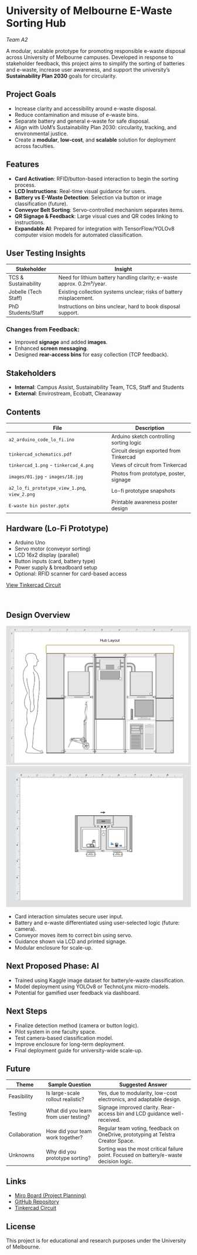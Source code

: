 # University of Melbourne E-Waste Sorting Hub
*Team A2*
<br>

A modular, scalable prototype for promoting responsible e-waste disposal across University of Melbourne campuses. Developed in response to stakeholder feedback, this project aims to simplify the sorting of batteries and e-waste, increase user awareness, and support the university’s **Sustainability Plan 2030** goals for circularity.

## Project Goals

- Increase clarity and accessibility around e-waste disposal.
- Reduce contamination and misuse of e-waste bins.
- Separate battery and general e-waste for safe disposal.
- Align with UoM’s Sustainability Plan 2030: circularity, tracking, and environmental justice.
- Create a **modular**, **low-cost**, and **scalable** solution for deployment across faculties.

## Features
- **Card Activation**: RFID/button-based interaction to begin the sorting process.
- **LCD Instructions**: Real-time visual guidance for users.
- **Battery vs E-Waste Detection**: Selection via button or image classification (future).
- **Conveyor Belt Sorting**: Servo-controlled mechanism separates items.
- **QR Signage & Feedback**: Large visual cues and QR codes linking to instructions.
- **Expandable AI**: Prepared for integration with TensorFlow/YOLOv8 computer vision models for automated classification.

## User Testing Insights
| Stakeholder        | Insight                                                                 |
|--------------------|-------------------------------------------------------------------------|
| TCS & Sustainability | Need for lithium battery handling clarity; e-waste approx. 0.2m³/year. |
| Jobelle (Tech Staff)| Existing collection systems unclear; risks of battery misplacement.     |
| PhD Students/Staff  | Instructions on bins unclear, hard to book disposal support.            |

### Changes from Feedback:
- Improved **signage** and added **images**.
- Enhanced **screen messaging**.
- Designed **rear-access bins** for easy collection (TCP feedback).

## Stakeholders
- **Internal**: Campus Assist, Sustainability Team, TCS, Staff and Students
- **External**: Envirostream, Ecobatt, Cleanaway

## Contents
| File | Description |
|------|-------------|
| `a2_arduino_code_lo_fi.ino` | Arduino sketch controlling sorting logic |
| `tinkercad_schematics.pdf` | Circuit design exported from Tinkercad |
| `tinkercad_1.png` - `tinkercad_4.png` | Views of circuit from Tinkercad |
| `images/01.jpg` - `images/18.jpg` | Photos from prototype, poster, signage |
| `a2_lo_fi_prototype_view_1.png`, `view_2.png` | Lo-fi prototype snapshots |
| `E-waste bin poster.pptx` | Printable awareness poster design |

## Hardware (Lo-Fi Prototype)
- Arduino Uno
- Servo motor (conveyor sorting)
- LCD 16x2 display (parallel)
- Button inputs (card, battery type)
- Power supply & breadboard setup
- Optional: RFID scanner for card-based access

[View Tinkercad Circuit](https://www.tinkercad.com/things/1ucuSc4Ial4/editel?sharecode=mLrZAbDzcxXoekwXmUjWTCLxmmftjxwgGwGp0jVNXQU)

<br>

## Design Overview
![Prototype View](images/a2_lo_fi_prototype_view_1.png)
![Prototype View](images/a2_lo_fi_prototype_view_2.png)

- Card interaction simulates secure user input.
- Battery and e-waste differentiated using user-selected logic (future: camera).
- Conveyor moves item to correct bin using servo.
- Guidance shown via LCD and printed signage.
- Modular enclosure for scale-up.

## Next Proposed Phase: AI
- Trained using Kaggle image dataset for battery/e-waste classification.
- Model deployment using YOLOv8 or TechnoLynx micro-models.
- Potential for gamified user feedback via dashboard.

## Next Steps
- Finalize detection method (camera or button logic).
- Pilot system in one faculty space.
- Test camera-based classification model.
- Improve enclosure for long-term deployment.
- Final deployment guide for university-wide scale-up.

## Future

| Theme | Sample Question | Suggested Answer |
|-------|------------------|------------------|
| Feasibility | Is large-scale rollout realistic? | Yes, due to modularity, low-cost electronics, and adaptable design. |
| Testing | What did you learn from user testing? | Signage improved clarity. Rear-access bin and LCD guidance well-received. |
| Collaboration | How did your team work together? | Regular team voting, feedback on OneDrive, prototyping at Telstra Creator Space. |
| Unknowns | Why did you prototype sorting? | Sorting was the most critical failure point. Focused on battery/e-waste decision logic. |

## Links
- [Miro Board (Project Planning)](https://miro.com/app/board/uXjVIR7Ld8A=/)
- [GitHub Repository](https://github.com/leakydishes/e-waste-uom-hub/)
- [Tinkercad Circuit](https://www.tinkercad.com/things/1ucuSc4Ial4/editel?sharecode=mLrZAbDzcxXoekwXmUjWTCLxmmftjxwgGwGp0jVNXQU)

## License
This project is for educational and research purposes under the University of Melbourne.
